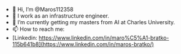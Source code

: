 - 👋 Hi, I’m @Maros112358
- 👀 I work as an infrastructure engineer.
- 🌱 I’m currently getting my masters from AI at Charles University.
- 📫 How to reach me:
-   [Linkedin: https://www.linkedin.com/in/maro%C5%A1-bratko-115b641b8](https://www.linkedin.com/in/maros-bratko/)
